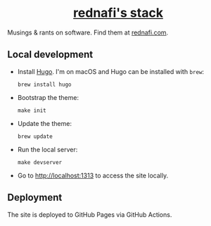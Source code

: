 <div align="center">

# [rednafi's stack][site]

</div>

Musings & rants on software. Find them at [rednafi.com][site].

## Local development

* Install [Hugo][hugo]. I'm on macOS and Hugo can be installed with `brew`:
    ```
    brew install hugo
    ```
* Bootstrap the theme:
    ```
    make init
    ```
* Update the theme:
    ```
    brew update
    ```
* Run the local server:
    ```
    make devserver
    ```
* Go to [http://localhost:1313][localhost] to access the site locally.

## Deployment

The site is deployed to GitHub Pages via GitHub Actions.


[site]: https://rednafi.com
[hugo]: https://gohugo.io/
[localhost]: http://localhost:1313
